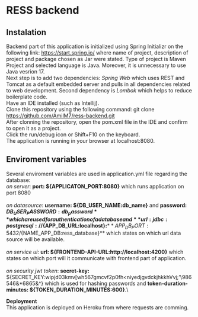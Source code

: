 # RESS backend

## Instalation

Backend part of this application is initialized using Spring Initializr on the following link: https://start.spring.io/ where name of project, description of project and package chosen as Jar were stated. Type of project is Maven Project and selected language is Java. Moreover, it is unnecessary to use Java vesrion 17. \
Next step is to add two dependencies: *Spring Web* which uses REST and Tomcat as a default embedded server and pulls in all dependencies related to web development. Second dependency is *Lombok* which helps to reduce boilerplate code. \
Have an IDE installed (such as Intellij). \
Clone this repository using the following command: git clone https://github.com/AmilM7/ress-backend.git \
After clonning the repository, open the pom.xml file in the IDE and confirm to open it as a project. \
Click the run/debug icon or Shift+F10 on the keyboard. \
The application is running in your browser at localhost:8080. 

## Enviroment variables

Several enviroment variables are used in application.yml file regarding the database: \
*on server*: **port: ${APPLICATON_PORT:8080}** which runs application on port 8080 \
\
*on datasource*: **username: ${DB_USER_NAME:db_name}** and  **password: ${DB_USER_PASSWORD:db_password}** which are used for authentication of a database and 
**url: jdbc:postgresql://${APP_DB_URL:localhost}:**${**APP_DB_PORT:5432}/${NAME_APP_DB:ress_database}** which states on which url data source will be available.\
\
*on service ui*: **url: ${FRONTEND-API-URL:http://localhost:4200}** which states on which port will it communicate with frontend part of application.\
\
*on security jwt token*: **secret-key:** ${SECRET_KEY:wipjd03kmv[wh567gmcvf2p0fh<niyedjgvdckjhkkhVvj;'\986546&*6865&^} which is used for hashing passwords and 
**token-duration-minutes: ${TOKEN_DURATION_MINUTES:600}**.\

**Deployment**\
This application is deployed on Heroku from where requests are comming. 
